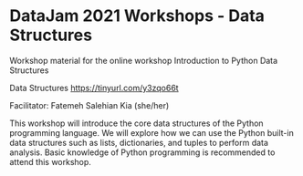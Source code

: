 # DataJam 2021 Workshops - Data Structures

Workshop material for the online workshop Introduction to Python Data Structures

Data Structures https://tinyurl.com/y3zqo66t

Facilitator: Fatemeh Salehian Kia (she/her)

This workshop will introduce the core data structures of the Python programming language. We will explore how we can use the Python built-in data structures such as lists, dictionaries, and tuples to perform data analysis. Basic knowledge of Python programming is recommended to attend this workshop.
